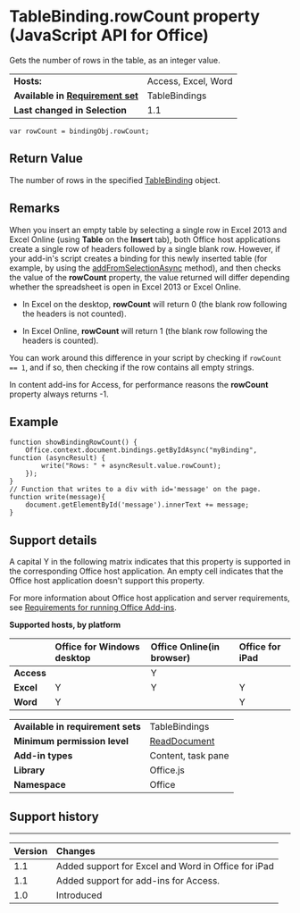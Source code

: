 
# TableBinding.rowCount property (JavaScript API for Office)
Gets the number of rows in the table, as an integer value.

|||
|:-----|:-----|
|**Hosts:**|Access, Excel, Word|
|**Available in [Requirement set](http://msdn.microsoft.com/library/6b6702f2-b0a5-46ab-a356-8dda897ca8ae%28Office.15%29.aspx)**|TableBindings|
|**Last changed in Selection**|1.1|

```
var rowCount = bindingObj.rowCount;
```


## Return Value

The number of rows in the specified [TableBinding](../../reference/shared/binding.tablebinding.tablebinding.md) object.


## Remarks

When you insert an empty table by selecting a single row in Excel 2013 and Excel Online (using  **Table** on the **Insert** tab), both Office host applications create a single row of headers followed by a single blank row. However, if your add-in's script creates a binding for this newly inserted table (for example, by using the [addFromSelectionAsync](../../reference/shared/bindings.addfromselectionasync.md) method), and then checks the value of the **rowCount** property, the value returned will differ depending whether the spreadsheet is open in Excel 2013 or Excel Online.


- In Excel on the desktop,  **rowCount** will return 0 (the blank row following the headers is not counted).
    
- In Excel Online,  **rowCount** will return 1 (the blank row following the headers is counted).
    
You can work around this difference in your script by checking if  `rowCount == 1`, and if so, then checking if the row contains all empty strings.

In content add-ins for Access, for performance reasons the  **rowCount** property always returns -1.


## Example




```
function showBindingRowCount() {
    Office.context.document.bindings.getByIdAsync("myBinding", function (asyncResult) {
        write("Rows: " + asyncResult.value.rowCount);
    });
}
// Function that writes to a div with id='message' on the page.
function write(message){
    document.getElementById('message').innerText += message; 
}
```




## Support details


A capital Y in the following matrix indicates that this property is supported in the corresponding Office host application. An empty cell indicates that the Office host application doesn't support this property.

For more information about Office host application and server requirements, see [Requirements for running Office Add-ins](http://msdn.microsoft.com/library/67340567-bb9a-498c-96d3-3f52f28c16bc%28Office.15%29.aspx).


**Supported hosts, by platform**


||**Office for Windows desktop**|**Office Online(in browser)**|**Office for iPad**|
|:-----|:-----|:-----|:-----|
|**Access**||Y||
|**Excel**|Y|Y|Y|
|**Word**|Y||Y|

|||
|:-----|:-----|
|**Available in requirement sets**|TableBindings|
|**Minimum permission level**|[ReadDocument](http://msdn.microsoft.com/library/da2efadc-4ebf-45fe-be39-397ac1eb1dbd%28Office.15%29.aspx)|
|**Add-in types**|Content, task pane|
|**Library**|Office.js|
|**Namespace**|Office|

## Support history



****


|**Version**|**Changes**|
|:-----|:-----|
|1.1|Added support for Excel and Word in Office for iPad|
|1.1|Added support for add-ins for Access.|
|1.0|Introduced|
